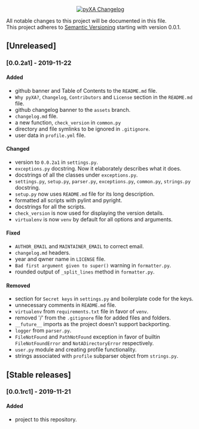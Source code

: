 <p align="center">
  <a href="https://github.com/xames3/pyxa/blob/master/changelog.md">
    <img alt="pyXA Changelog" title="pyXA Changelog" src="https://github.com/xames3/pyxa/blob/assets/files/github_changelog_banner.png?raw=true">
  </a>
</p>

All notable changes to this project will be documented in this file.<br>
This project adheres to [Semantic Versioning](https://semver.org/spec/v2.0.0.html) starting with version 0.0.1.

## [Unreleased]
### [0.0.2a1] - 2019-11-22

#### Added
- github banner and Table of Contents to the `README.md` file.
- `Why pyXA?`, `Changelog`, `Contributors` and `License` section in the `README.md` file.
- github changelog banner to the `assets` branch.
- `changelog.md` file.
- a new function, `check_version` in `common.py`
- directory and file symlinks to be ignored in `.gitignore`.
- user data in `profile.yml` file.

#### Changed
- version to `0.0.2a1` in `settings.py`.
- `exceptions.py` docstring. Now it elaborately describes what it does.
- docstrings of all the classes under `exceptions.py`.
- `settings.py`, `setup.py`, `parser.py`, `exceptions.py`, `common.py`, `strings.py` docstring. 
- `setup.py` now uses `README.md` file for its long description.
- formatted all scripts with pylint and pyright.
- docstrings for all the scripts.
- `check_version` is now used for displaying the version details.
- `virtualenv` is now `venv` by default for all options and arguments.

#### Fixed
- `AUTHOR_EMAIL` and `MAINTAINER_EMAIL` to correct email.
- `changelog.md` headers.
- year and qwner name in `LICENSE` file.
- `Bad first argument given to super()` warning in `formatter.py`.
- rounded output of `_split_lines` method in `formatter.py`.

#### Removed
- section for `Secret keys` in `settings.py` and boilerplate code for the keys.
- unnecessary comments in `README.md` file.
- `virtualenv` from `requirements.txt` file in favor of `venv`.
- removed '/' from the `.gitignore` file for added files and folders.
- `__future__` imports as the project doesn't support backporting.
- `logger` from `parser.py`.
- `FileNotFound` and `PathNotFound` exception in favor of builtin `FileNotFoundError` and `NotADirectoryError` respectively.
- `user.py` module and creating profile functionality.
- strings associated with `profile` subparser object from `strings.py`.

## [Stable releases]
### [0.0.1rc1] - 2019-11-21

#### Added
- project to this repository.
